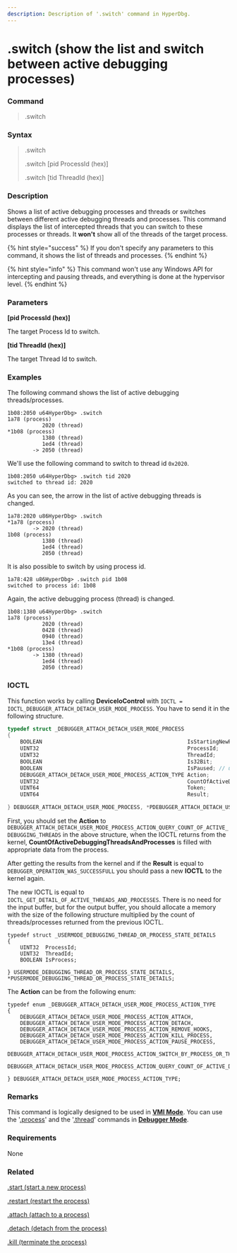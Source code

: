 ```yaml
---
description: Description of '.switch' command in HyperDbg.
---
```


# .switch (show the list and switch between active debugging processes)

### Command

> .switch

### Syntax

> .switch
>
> .switch \[pid ProcessId (hex)]
>
> .switch \[tid ThreadId (hex)]

### Description

Shows a list of active debugging processes and threads or switches between different active debugging threads and processes. This command displays the list of intercepted threads that you can switch to these processes or threads. It **won't** show all of the threads of the target process.

{% hint style="success" %}
If you don't specify any parameters to this command, it shows the list of threads and processes.
{% endhint %}

{% hint style="info" %}
This command won't use any Windows API for intercepting and pausing threads, and everything is done at the hypervisor level.
{% endhint %}

### Parameters

**\[pid ProcessId (hex)]**

The target Process Id to switch.

**\[tid ThreadId (hex)]**

The target Thread Id to switch.

### Examples

The following command shows the list of active debugging threads/processes.

```
1b08:2050 u64HyperDbg> .switch
1a78 (process)
           2020 (thread)
*1b08 (process)
           1380 (thread)
           1ed4 (thread)
        -> 2050 (thread)
```

We'll use the following command to switch to thread id `0x2020`.

```
1b08:2050 u64HyperDbg> .switch tid 2020
switched to thread id: 2020
```

As you can see, the arrow in the list of active debugging threads is changed.

```
1a78:2020 u86HyperDbg> .switch
*1a78 (process)
        -> 2020 (thread)
1b08 (process)
           1380 (thread)
           1ed4 (thread)
           2050 (thread)
```

It is also possible to switch by using process id.

```
1a78:428 u86HyperDbg> .switch pid 1b08
switched to process id: 1b08
```

Again, the active debugging process (thread) is changed.

```
1b08:1380 u64HyperDbg> .switch
1a78 (process)
           2020 (thread)
           0428 (thread)
           0940 (thread)
           13e4 (thread)
*1b08 (process)
        -> 1380 (thread)
           1ed4 (thread)
           2050 (thread)
```

### IOCTL

This function works by calling **DeviceIoControl** with `IOCTL = IOCTL_DEBUGGER_ATTACH_DETACH_USER_MODE_PROCESS`. You have to send it in the following structure.

```c
typedef struct _DEBUGGER_ATTACH_DETACH_USER_MODE_PROCESS
{
    BOOLEAN                                              IsStartingNewProcess;
    UINT32                                               ProcessId;
    UINT32                                               ThreadId;
    BOOLEAN                                              Is32Bit;
    BOOLEAN                                              IsPaused; // used in switching to threads
    DEBUGGER_ATTACH_DETACH_USER_MODE_PROCESS_ACTION_TYPE Action;
    UINT32                                               CountOfActiveDebuggingThreadsAndProcesses; // used in showing the list of active threads/processes
    UINT64                                               Token;
    UINT64                                               Result;

} DEBUGGER_ATTACH_DETACH_USER_MODE_PROCESS, *PDEBUGGER_ATTACH_DETACH_USER_MODE_PROCESS;
```

First, you should set the **Action** to `DEBUGGER_ATTACH_DETACH_USER_MODE_PROCESS_ACTION_QUERY_COUNT_OF_ACTIVE_DEBUGGING_THREADS` in the above structure, when the IOCTL returns from the kernel, **CountOfActiveDebuggingThreadsAndProcesses** is filled with appropriate data from the process.

After getting the results from the kernel and if the **Result** is equal to `DEBUGGER_OPERATION_WAS_SUCCESSFULL` you should pass a new **IOCTL** to the kernel again.

The new IOCTL is equal to `IOCTL_GET_DETAIL_OF_ACTIVE_THREADS_AND_PROCESSES`. There is no need for the input buffer, but for the output buffer, you should allocate a memory with the size of the following structure multiplied by the count of threads/processes returned from the previous IOCTL.

```
typedef struct _USERMODE_DEBUGGING_THREAD_OR_PROCESS_STATE_DETAILS
{
    UINT32  ProcessId;
    UINT32  ThreadId;
    BOOLEAN IsProcess;

} USERMODE_DEBUGGING_THREAD_OR_PROCESS_STATE_DETAILS, *PUSERMODE_DEBUGGING_THREAD_OR_PROCESS_STATE_DETAILS;
```

The **Action** can be from the following enum:

```
typedef enum _DEBUGGER_ATTACH_DETACH_USER_MODE_PROCESS_ACTION_TYPE
{
    DEBUGGER_ATTACH_DETACH_USER_MODE_PROCESS_ACTION_ATTACH,
    DEBUGGER_ATTACH_DETACH_USER_MODE_PROCESS_ACTION_DETACH,
    DEBUGGER_ATTACH_DETACH_USER_MODE_PROCESS_ACTION_REMOVE_HOOKS,
    DEBUGGER_ATTACH_DETACH_USER_MODE_PROCESS_ACTION_KILL_PROCESS,
    DEBUGGER_ATTACH_DETACH_USER_MODE_PROCESS_ACTION_PAUSE_PROCESS,
    DEBUGGER_ATTACH_DETACH_USER_MODE_PROCESS_ACTION_SWITCH_BY_PROCESS_OR_THREAD,
    DEBUGGER_ATTACH_DETACH_USER_MODE_PROCESS_ACTION_QUERY_COUNT_OF_ACTIVE_DEBUGGING_THREADS,

} DEBUGGER_ATTACH_DETACH_USER_MODE_PROCESS_ACTION_TYPE;
```

### Remarks

This command is logically designed to be used in [**VMI Mode**](https://docs.hyperdbg.org/using-hyperdbg/prerequisites/operation-modes#vmi-mode). You can use the '[.process](https://docs.hyperdbg.org/commands/meta-commands/.process)' and the '[.thread](https://docs.hyperdbg.org/commands/meta-commands/.thread)' commands in [**Debugger Mode**](https://docs.hyperdbg.org/using-hyperdbg/prerequisites/operation-modes#debugger-mode).

### Requirements

None

### Related

[.start (start a new process)](https://docs.hyperdbg.org/commands/meta-commands/.start)

[.restart (restart the process)](https://docs.hyperdbg.org/commands/meta-commands/.restart)

[.attach (attach to a process)](https://docs.hyperdbg.org/commands/meta-commands/.attach)

[.detach (detach from the process)](https://docs.hyperdbg.org/commands/meta-commands/.detach)

[.kill (terminate the process)](https://docs.hyperdbg.org/commands/meta-commands/.kill)
